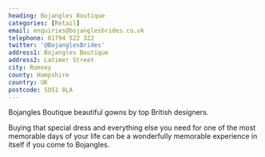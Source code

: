 ```yaml
---
heading: Bojangles Boutique
categories: [Retail]
email: enquiries@bojanglesbrides.co.uk
telephone: 01794 522 322
twitter: '@BojanglesBrides'
address1: Bojangles Boutique
address2: Latimer Street
city: Romsey
county: Hampshire
country: UK
postcode: SO51 8LA
---
```

Bojangles Boutique beautiful gowns by top British designers.

Buying that special dress and everything else you need for one of the most memorable days of your life can be a wonderfully memorable experience in itself if you come to Bojangles.
